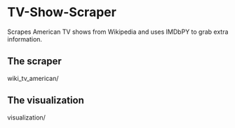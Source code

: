 # TV-Show-Scraper
Scrapes American TV shows from Wikipedia and uses IMDbPY to grab extra information.

## The scraper
wiki_tv_american/

## The visualization
visualization/
